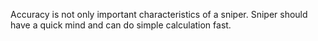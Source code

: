 Accuracy is not only important characteristics of a sniper.
Sniper should have a quick mind and can do simple calculation fast.
